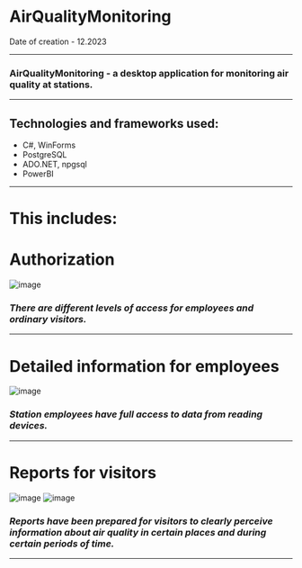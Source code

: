 # AirQualityMonitoring

Date of creation - 12.2023
____
### AirQualityMonitoring - a desktop application for monitoring air quality at stations.
____
## Technologies and frameworks used:
- C#, WinForms
- PostgreSQL
- ADO.NET, npgsql
- PowerBI
____
# This includes: 

# **Authorization**

![image](https://github.com/Semachko/AirQualityMonitoring/assets/124003664/0fedc412-1ec5-4699-b9c1-9c2da28850ff)

### *There are different levels of access for employees and ordinary visitors.*

____

# **Detailed information for employees**

![image](https://github.com/Semachko/AirQualityMonitoring/assets/124003664/349ace43-55ff-4535-ba67-420518a32255)

### *Station employees have full access to data from reading devices.*

____

# **Reports for visitors**

![image](https://github.com/Semachko/AirQualityMonitoring/assets/124003664/6a61fdd2-8439-41a1-bb72-7e3d9964d903)
![image](https://github.com/Semachko/AirQualityMonitoring/assets/124003664/dfb5bc9a-4ab1-4c05-9990-cc3b13ad16e2)


### *Reports have been prepared for visitors to clearly perceive information about air quality in certain places and during certain periods of time.*

____
